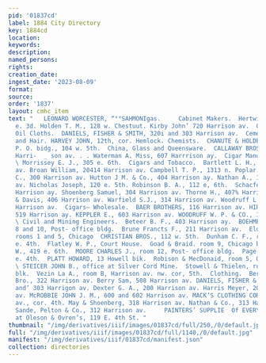 ```yaml
---
pid: '01837cd'
label: 1884 City Directory
key: 1884cd
location: 
keywords: 
description: 
named_persons: 
rights: 
creation_date: 
ingest_date: '2023-08-09'
format: 
source: 
order: '1837'
layout: cmhc_item
text: "   LEONARD WORCESTER, “°°SAHMONIgas.     Cabinet Makers.  Hertwig August, 142
  e. 3d. Holden T. M., 128 w. Chestuut. Kirby John’ 720 Harrison av.  Carpets and
  Oil Cloths.  DANIELS, FISHER & SMITH, 320i and 303 Harrison av.  Cement, Plaster
  and Hair. HARVEY JOHN, 12th, cor. Hemlock. Chemists.  CHANUTE & HOLDEN, basement,
  P. O. bidg., 104 w. 5th.  China, Glass and Queensware.  CALLAWAY BROS. & CO., 610
  Harri-  _ son av. . . Waterman A. Miss, 607 Harrrison ay.  Cigar Manufacturers.
  \ Morrissey E. J., 305 e. 6th.  Cigars and Tobacco.  Bartlett L. H., 212 Harrison
  av. Broan William, 20414 Harrison av. Campbell T. P., 1313 n. Poplar. Hendrie C.
  C., 300 Harrison av. Hutton J M. & Co., 404 Harrison ay. Nathan A., 102 Harrison
  av. Nicholas Joseph, 120 e. 5th. Robinson B. A., 112 e, 6th.  Schacfer Fred, 214
  Harrison ay. Shoenberg Samuel, 304 Harrison av. Thorne H., 407% Harrison av. Tisdale
  & Davis, 406 Harrison av. Warfield S.J., 314 Harrison av. Woodruff L L & Co., 207
  Harrison av.  Cigars— Wholesale.  BAER BROTHERS, 116 Harrison av. HIRSCH A. & BRO.,
  519 Harrison ay. KEPPLER E., 603 Harrison av. WOODRUFF W. P. & CO., 121 w. Chestnut,
  \ Civil and Mining Engineers.  Beteer B. F., 403 Harrison ay.  BOEHMER MAX, rooms
  8 and 10, Post- office bldg.  Brune Francts F., 211 Harrison av.  Eloy Fred G ,
  rooms 1 and 5, Chicago  CHRISTIAN BROS., 112 w. 5th.  Dunham C. F., room 2, 108
  e. 4th.  Flatley W. P., Court House.  Goad & Braid. room 9, Chicago bik.  Hull George
  W., 419 e. 6th.  MOORE CHARLES J., room 12, Post- office bldg.  Page & Blow, 106
  e. 4th.  PLATT HOWARD, 13 Howell bik.  Robison & MecDonaid, room 5, Quincy blk.
  \ STEICER JOHN B., office at Silver Cord Mine.  Stowell & Thielen, room 3, Quincy
  blk.  Vezin La A., room B, Harrison av. nw. cor, 5th.  Clothing.  Bergerman J. &
  Bro., 322 Harrison av. Berry Sam, 508 Harrison av. DANIELS, FISHER & SMITH, 301
  and’ 303 Harrigon av. Dexter G. A., 200 Harrison av. Harris Meyer, 203 and 218 Harrison
  av. McROBBIE JOHN J. M., 600 and 602 Harrison av. MACK’S CLOTHING CORNER, Harrison
  av., cor. 4th. May & Shoenberg, 318 Harrison av. Nathan & Co., 313 Harrison av.
  Sande, Pelton & Co., 312 Harrison av.     PAINTERS’ SUPPLIE  Of EVERY DESCRIPTION
  at Oleson & Ovren’s, 119 E. 4th St. "
thumbnail: "/img/derivatives/iiif/images/01837cd/full/250,/0/default.jpg"
full: "/img/derivatives/iiif/images/01837cd/full/1140,/0/default.jpg"
manifest: "/img/derivatives/iiif/01837cd/manifest.json"
collection: directories
---
```

